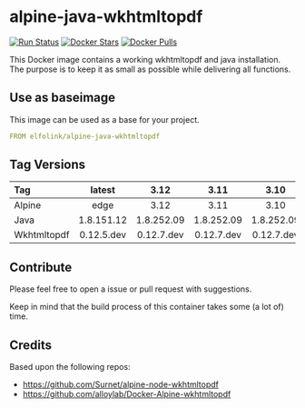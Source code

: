 # alpine-java-wkhtmltopdf

[![Run Status](https://api.shippable.com/projects/5a1c82451e6eda070008cbbb/badge?branch=master)](https://app.shippable.com/github/ElfoLiNk/alpine-java-wkhtmltopdf)
[![Docker Stars](https://img.shields.io/docker/stars/elfolink/alpine-java-wkhtmltopdf.svg)](https://hub.docker.com/r/elfolink/alpine-java-wkhtmltopdf/)
[![Docker Pulls](https://img.shields.io/docker/pulls/elfolink/alpine-java-wkhtmltopdf.svg)](https://hub.docker.com/r/elfolink/alpine-java-wkhtmltopdf/)

This Docker image contains a working wkhtmltopdf and java installation. The purpose is to keep it as small as possible while delivering all functions.

## Use as baseimage

This image can be used as a base for your project.

```yaml
FROM elfolink/alpine-java-wkhtmltopdf
```

## Tag Versions

| Tag             | latest        | 3.12        | 3.11        | 3.10        | 3.9        | 3.8        | 3.7        | 3.6        |
| :---            | :---:         | :---:       | :---:       | :---:       | :---:      | :---:      | :---:      | :---:      |
| Alpine          | edge          | 3.12        | 3.11        | 3.10        | 3.9        | 3.8        | 3.7        | 3.6        |
| Java            | 1.8.151.12    | 1.8.252.09  | 1.8.252.09  | 1.8.252.09  | 1.8.252.09 | 1.8.222.10 | 1.8.222.10 | 1.8.151.12 |
| Wkhtmltopdf     | 0.12.5.dev    | 0.12.7.dev  | 0.12.7.dev  | 0.12.7.dev  | 0.12.7.dev | 0.12.7.dev | 0.12.7.dev | 0.12.5.dev |

## Contribute

Please feel free to open a issue or pull request with suggestions.

Keep in mind that the build process of this container takes some (a lot of) time.

## Credits

Based upon the following repos:
- https://github.com/Surnet/alpine-node-wkhtmltopdf
- https://github.com/alloylab/Docker-Alpine-wkhtmltopdf

